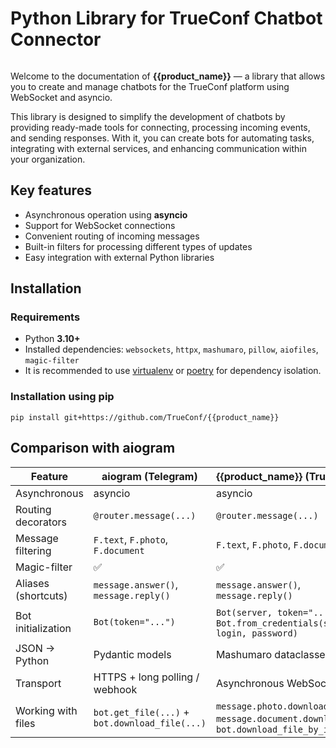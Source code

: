 # Python Library for TrueConf Chatbot Connector

<img src="img/head.png" alt="">

Welcome to the documentation of **{{product_name}}** — a library that allows you to create and manage chatbots for the TrueConf platform using WebSocket and asyncio.

This library is designed to simplify the development of chatbots by providing ready-made tools for connecting, processing incoming events, and sending responses. With it, you can create bots for automating tasks, integrating with external services, and enhancing communication within your organization.

## Key features

* Asynchronous operation using **asyncio**
* Support for WebSocket connections
* Convenient routing of incoming messages
* Built-in filters for processing different types of updates
* Easy integration with external Python libraries

## Installation

### Requirements

* Python **3.10+**
* Installed dependencies: `websockets`, `httpx`, `mashumaro`, `pillow`, `aiofiles`, `magic-filter`
* It is recommended to use [virtualenv](https://docs.python.org/3/library/venv.html) or [poetry](https://python-poetry.org/) for dependency isolation.

### Installation using pip

```shell
pip install git+https://github.com/TrueConf/{{product_name}}
```

## Comparison with aiogram

| Feature             | aiogram (Telegram)                             | {{product_name}} (TrueConf)                                                               |
|---------------------|------------------------------------------------|-------------------------------------------------------------------------------------------|
| Asynchronous        | asyncio                                        | asyncio                                                                                   |
| Routing decorators  | `@router.message(...)`                         | `@router.message(...)`                                                                    |
| Message filtering   | `F.text`, `F.photo`, `F.document`              | `F.text`, `F.photo`, `F.document`                                                         |
| Magic-filter        | ✅                                              | ✅                                                                                         |
| Aliases (shortcuts) | `message.answer()`, `message.reply()`          | `message.answer()`, `message.reply()`                                                     |
| Bot initialization  | `Bot(token="...")`                             | `Bot(server, token="...")` or `Bot.from_credentials(server, login, password)`             |
| JSON → Python       | Pydantic models                                | Mashumaro dataclasses                                                                     |
| Transport           | HTTPS + long polling / webhook                 | Asynchronous WebSocket                                                                    |
| Working with files  | `bot.get_file(...)` + `bot.download_file(...)` | `message.photo.download()`, `message.document.download()`, `bot.download_file_by_id(...)` |

